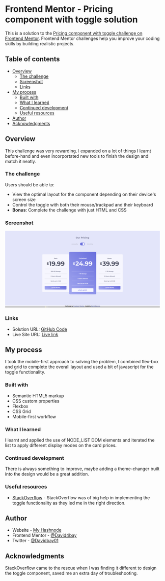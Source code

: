 # Frontend Mentor - Pricing component with toggle solution

This is a solution to the [Pricing component with toggle challenge on Frontend Mentor](https://www.frontendmentor.io/challenges/pricing-component-with-toggle-8vPwRMIC). Frontend Mentor challenges help you improve your coding skills by building realistic projects.

## Table of contents

- [Overview](#overview)
  - [The challenge](#the-challenge)
  - [Screenshot](#screenshot)
  - [Links](#links)
- [My process](#my-process)
  - [Built with](#built-with)
  - [What I learned](#what-i-learned)
  - [Continued development](#continued-development)
  - [Useful resources](#useful-resources)
- [Author](#author)
- [Acknowledgments](#acknowledgments)

## Overview

This challenge was very rewarding. I expanded on a lot of things I learnt before-hand and even incorportated new tools to finish the design and match it neatly.

### The challenge

Users should be able to:

- View the optimal layout for the component depending on their device's screen size
- Control the toggle with both their mouse/trackpad and their keyboard
- **Bonus**: Complete the challenge with just HTML and CSS

### Screenshot

![Screenshot](./Screenshot/Screenshot.PNG)

### Links

- Solution URL: [GitHub Code](https://github.com/David4bay/Frontend-Mentor-Pricing-Component)
- Live Site URL: [Live link](https://cute-dango-da6b15.netlify.app)

## My process

I took the mobile-first approach to solving the problem, I combined flex-box and grid to complete the overall layout and used a bit of javascript for the toggle functionality.

### Built with

- Semantic HTML5 markup
- CSS custom properties
- Flexbox
- CSS Grid
- Mobile-first workflow

### What I learned

I learnt and applied the use of NODE_LIST DOM elements and iterated the list to apply different display modes on the card prices.

### Continued development

There is always something to improve, maybe adding a theme-changer built into the design would be a great addition.

### Useful resources

- [StackOverflow](https://stackoverflow.com/questions/71243168/how-to-change-content-with-toggle-button-with-html-css-and-js) - StackOverflow was of big help in implementing the toggle functionality as they led me in the right direction.

## Author

- Website - [My Hashnode](https://davidbay.hashnode.dev)
- Frontend Mentor - [@David4bay](https://www.frontendmentor.io/profile/David4bay)
- Twitter - [@Davidbay01](https://www.twitter.com/Davidbay01)

## Acknowledgments

StackOverflow came to the rescue when I was finding it different to design the toggle component, saved me an extra day of troubleshooting.
